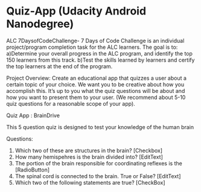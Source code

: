 # Quiz-App (Udacity Android Nanodegree)

ALC 7DaysofCodeChallenge- 7 Days of Code Challenge is an individual project/program completion task for the ALC learners. The goal is to: 
a)Determine your overall progress in the ALC program, and identify the top 150 learners from this track.
b)Test the skills learned by learners and certify the top learners at the end of the program.

Project Overview: Create an educational app that quizzes a user about a certain topic of your choice. We want you to be creative about how you accomplish this. It’s up to you what the quiz questions will be about and how you want to present them to your user. (We recommend about 5-10 quiz questions for a reasonable scope of your app).

Quiz App : BrainDrive

This 5 question quiz is designed to test your knowledge of the human brain

Questions:
1. Which two of these are structures in the brain? [Checkbox]
2. How many hemispehres is the brain divided into? [EditText]
3. The portion of the brain responsible for coordinating reflexes is the [RadioButton]
4. The spinal cord is connected to the brain. True or False? [EditText]
5. Which two of the following statements are true? [CheckBox]
